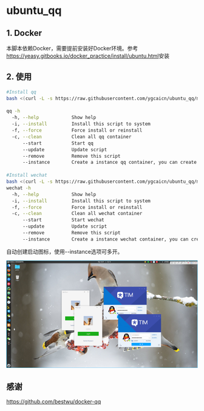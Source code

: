 # ubuntu_qq

## 1. Docker

本脚本依赖Docker，需要提前安装好Docker环境。参考<https://yeasy.gitbooks.io/docker_practice/install/ubuntu.html>安装




## 2. 使用

```sh
#Install qq
bash <(curl -L -s https://raw.githubusercontent.com/ygcaicn/ubuntu_qq/master/qq.sh)

qq -h
  -h, --help            Show help
  -i, --install         Install this script to system
  -f, --force           Force install or reinstall
  -c, --clean           Clean all qq container
      --start           Start qq
      --update          Update script
      --remove          Remove this script
      --instance        Create a instance qq container, you can create more than one using this option

#Install wechat
bash <(curl -L -s https://raw.githubusercontent.com/ygcaicn/ubuntu_qq/master/wechat.sh)
wechat -h
  -h, --help            Show help
  -i, --install         Install this script to system
  -f, --force           Force install or reinstall
  -c, --clean           Clean all wechat container
      --start           Start wechat
      --update          Update script
      --remove          Remove this script
      --instance        Create a instance wechat container, you can create more than one using this option
```
自动创建启动图标，使用--instance选项可多开。

![show](./show.png)

## 感谢

<https://github.com/bestwu/docker-qq>